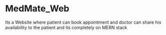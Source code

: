 # MedMate_Web
Its a Website where patient  can book appointment and doctor can share his availability to the patient and its completely on MERN stack 
